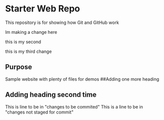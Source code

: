 # Starter Web Repo

This repository is for showing how Git and GitHub work

Im making a change here

this is my second 

this is my third change

## Purpose

Sample website with plenty of files for demos
##Adding one more heading
## Adding heading second time

This is line to be in "changes to be commited"
This is a line to be in "changes not staged for commit"
